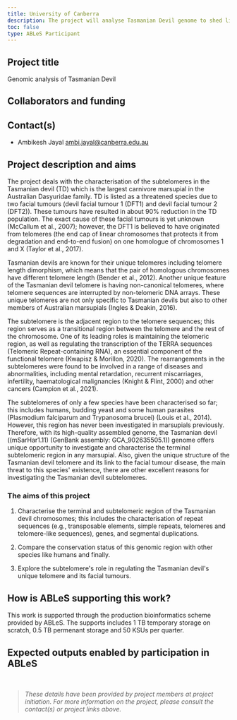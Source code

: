 ```yaml
---
title: University of Canberra
description: The project will analyse Tasmanian Devil genome to shed light on causes of Tasmanian  Devil facial tumour disease (DFTD) disease.
toc: false
type: ABLeS Participant
---
```


## Project title

Genomic analysis of Tasmanian Devil

## Collaborators and funding

## Contact(s)

- Ambikesh Jayal <ambi.jayal@canberra.edu.au>

## Project description and aims

The project deals with the characterisation of the subtelomeres in the Tasmanian devil (TD) which is the largest carnivore marsupial in the Australian Dasyuridae family. TD is listed as a threatened species due to two facial tumours (devil facial tumour 1 (DFT1) and devil facial tumour 2 (DFT2)). These tumours have resulted in about 90% reduction in the TD population. The exact cause of these facial tumours is yet unknown (McCallum et al., 2007); however, the DFT1 is believed to have originated from telomeres (the end cap of linear chromosomes that protects it from degradation and end-to-end fusion) on one homologue of chromosomes 1 and X (Taylor et al., 2017).

Tasmanian devils are known for their unique telomeres including telomere length dimorphism, which means that the pair of homologous chromosomes have different telomere length (Bender et al., 2012). Another unique feature of the Tasmanian devil telomere is having non-canonical telomeres, where telomere sequences are interrupted by non-telomeric DNA arrays. These unique telomeres are not only specific to Tasmanian devils but also to other members of Australian marsupials (Ingles & Deakin, 2016).

The subtelomere is the adjacent region to the telomere sequences; this region serves as a transitional region between the telomere and the rest of the chromosome. One of its leading roles is maintaining the telomeric region, as well as regulating the transcription of the TERRA sequences (Telomeric Repeat-containing RNA), an essential component of the functional telomere (Kwapisz & Morillon, 2020). The rearrangements in the subtelomeres were found to be involved in a range of diseases and abnormalities, including mental retardation, recurrent miscarriages, infertility, haematological malignancies (Knight & Flint, 2000) and other cancers (Campion et al., 2021).

The subtelomeres of only a few species have been characterised so far; this includes humans, budding yeast and some human parasites (Plasmodium falciparum and Trypanosoma brucei) (Louis et al., 2014). However, this region has never been investigated in marsupials previously. Therefore, with its high-quality assembled genome, the Tasmanian devil ((mSarHar1.11) (GenBank assembly: GCA_902635505.1)) genome offers unique opportunity to investigate and characterise the terminal subtelomeric region in any marsupial. Also, given the unique structure of the Tasmanian devil telomere and its link to the facial tumour disease, the main threat to this species' existence, there are other excellent reasons for investigating the Tasmanian devil subtelomeres.

### The aims of this project

1. Characterise the terminal and subtelomeric region of the Tasmanian devil chromosomes; this includes the characterisation of repeat sequences (e.g., transposable elements, simple repeats, telomeres and telomere-like sequences), genes, and segmental duplications.

2. Compare the conservation status of this genomic region with other species like humans and finally.

3. Explore the subtelomere's role in regulating the Tasmanian devil's unique telomere and its facial tumours.

## How is ABLeS supporting this work?

This work is supported through the production bioinformatics scheme provided by ABLeS. The supports includes 1 TB temporary storage on scratch, 0.5 TB permenant storage and 50 KSUs per quarter.

## Expected outputs enabled by participation in ABLeS

<br/>

> _These details have been provided by project members at project initiation. For more information on the project, please consult the contact(s) or project links above._
